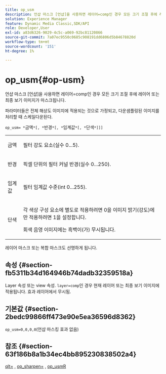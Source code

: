 ```yaml
---
title: op_usm
description: 언샵 마스크 [언샵]을 사용하면 레이어=comp인 경우 모든 크기 조절 후에 레이어 또는 최종 보기 이미지가 마스크됩니다.
solution: Experience Manager
feature: Dynamic Media Classic,SDK/API
role: Developer,User
exl-id: a83d6326-9029-4c5c-a069-92bc81120866
source-git-commit: 7a07ec9550c0685c908191dd6806d5b84678820d
workflow-type: tm+mt
source-wordcount: '151'
ht-degree: 1%

---
```


# op_usm{#op-usm}

언샵 마스크 [언샵]을 사용하면 레이어=comp인 경우 모든 크기 조절 후에 레이어 또는 최종 보기 이미지가 마스크됩니다.

파라미터들은 전체 해상도 이미지에 적용되는 것으로 가정되고, 다운샘플링된 이미지를 처리할 때 스케일다운된다.

`op_usm= *`금액`*[, *`반경`*[, *`임계값`*[, *`단색`*]]]`

<table id="simpletable_0697E3BCB45F41C494D93A6017ADD2BF"> 
 <tr class="strow"> 
  <td class="stentry"> <p><span class="codeph"><span class="varname"> 금액</span></span> </p></td> 
  <td class="stentry"> <p>필터 강도 요소(실수 0...5). </p></td> 
 </tr> 
 <tr class="strow"> 
  <td class="stentry"> <p><span class="codeph"><span class="varname"> 반경</span></span> </p></td> 
  <td class="stentry"> <p>픽셀 단위의 필터 커널 반경(실수 0...250). </p></td> 
 </tr> 
 <tr class="strow"> 
  <td class="stentry"> <p><span class="codeph"><span class="varname"> 임계값</span></span> </p></td> 
  <td class="stentry"> <p>필터 임계값 수준(int 0...255). </p></td> 
 </tr> 
 <tr class="strow"> 
  <td class="stentry"> <p><span class="codeph"><span class="varname"> 단색</span></span> </p></td> 
  <td class="stentry"> <p>각 색상 구성 요소에 별도로 적용하려면 0을 이미지 밝기(강도)에만 적용하려면 1을 설정합니다. </p> <p> 회색 음영 이미지에는 <span class="codeph"><span class="varname"> 흑백</span></span>이(가) 무시됩니다. </p></td> 
 </tr> 
</table>

레이어 마스크 또는 복합 마스크도 선명하게 됩니다.

## 속성 {#section-fb5311b34d164946b74dadb32359518a}

Layer 속성 또는 view 속성. `layer=comp`인 경우 현재 레이어 또는 최종 보기 이미지에 적용됩니다. 효과 레이어에서 무시됨.

## 기본값 {#section-2bedc99866ff473e90e5ea36596d8362}

`op_usm=0,0,0,0`(언샵 마스킹 효과 없음)

## 참조 {#section-63f186b8a1b34ec4bb895230838502a4}

[qlt=](../../../../../is-api/http-ref/image-serving-api-ref/c-http-protocol-reference/c-command-reference/r-is-http-qlt.md#reference-f69ed0758c784b0385d979820546d352) , [op_sharpen=](../../../../../is-api/http-ref/image-serving-api-ref/c-http-protocol-reference/c-command-reference/r-op-sharpen.md#reference-c32573230c6140f883efdaa201ea8541) , [op_usmR](../../../../../is-api/http-ref/image-serving-api-ref/c-http-protocol-reference/c-command-reference/r-op-usmr.md#reference-c0168bc1e3a24370883670c09bcb0fef)
